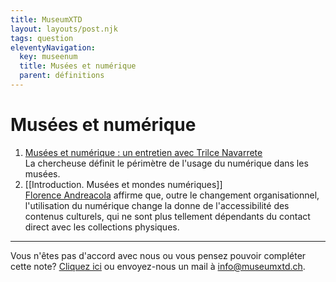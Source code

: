 ```yaml
---
title: MuseumXTD
layout: layouts/post.njk
tags: question 
eleventyNavigation:
  key: museenum
  title: Musées et numérique
  parent: définitions
---
```

# Musées et numérique
  
1. [Musées et numérique : un entretien avec Trilce Navarrete](https://metis-lab.com/2022/05/02/musees-et-numerique-un-entretien-avec-trilce-navarrete/)     
   La chercheuse définit le périmètre de l'usage du numérique dans les musées. 
2. [[Introduction. Musées et mondes numériques]]    
   [Florence Andreacola](http://andreacola.fr/) affirme que, outre le changement organisationnel, l'utilisation du numérique change la donne de l'accessibilité des contenus culturels, qui ne sont plus tellement dépendants du contact direct avec les collections physiques. 


----

Vous n'êtes pas d'accord avec nous ou vous pensez pouvoir compléter cette note? [Cliquez ici](https://6e13e580.sibforms.com/serve/MUIEAJex9Gqy_GXlFogQqcGyYVXOZFFX8aHrYfffBiqjakg6wRCQTSUlxrpSXVkD6QEDI5CcmfGJhrDrkka2x7JvV-3YTESgygGo3Kq7DH-XD64whZr_JzkZgiL5lqiCeG3yKwBPjHJ6fyObFfcWQmqXpGkXQ3Ah4sgQV2mUjiMQ2hUe8pnjyP1gOywBca-q4MvmvdSwfxEFpgHr) ou envoyez-nous un mail à [info@museumxtd.ch](mailto:info@museumxtd.ch).